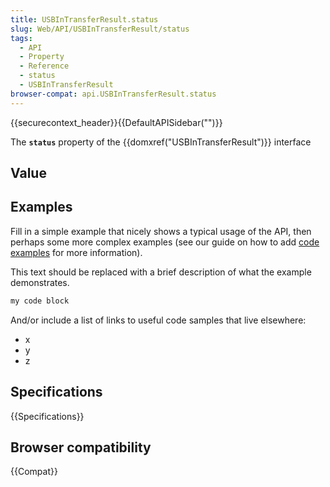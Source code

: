 ```yaml
---
title: USBInTransferResult.status
slug: Web/API/USBInTransferResult/status
tags:
  - API
  - Property
  - Reference
  - status
  - USBInTransferResult
browser-compat: api.USBInTransferResult.status
---
```

{{securecontext_header}}{{DefaultAPISidebar("")}}

The **`status`** property of the {{domxref("USBInTransferResult")}} interface 

## Value



## Examples

Fill in a simple example that nicely shows a typical usage of the API, then perhaps some more complex examples (see our guide on how to add [code examples](/en-US/docs/MDN/Contribute/Structures/Code_examples) for more information).

This text should be replaced with a brief description of what the example demonstrates.

```js
my code block
```

And/or include a list of links to useful code samples that live elsewhere:

*   x
*   y
*   z

## Specifications

{{Specifications}}

## Browser compatibility

{{Compat}}


